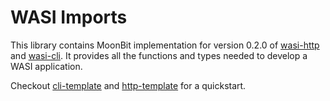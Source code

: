 # WASI Imports

This library contains MoonBit implementation for version 0.2.0 of [wasi-http](https://github.com/WebAssembly/wasi-http) and [wasi-cli](https://github.com/WebAssembly/wasi-cli).
It provides all the functions and types needed to develop a WASI application.

Checkout [cli-template](https://github.com/peter-jerry-ye/cli-template) and [http-template](https://github.com/peter-jerry-ye/http-template) for a quickstart.